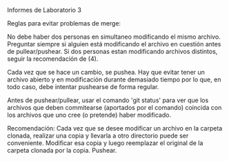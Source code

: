 Informes de Laboratorio 3

Reglas para evitar problemas de merge:

No debe haber dos personas en simultaneo modificando el mismo archivo. Preguntar siempre si alguien está modificando el archivo en cuestión antes de pullear/pushear. Si dos personas estan modificando archivos distintos, seguir la recomendación de (4).

Cada vez que se hace un cambio, se pushea. Hay que evitar tener un archivo abierto y en modificación durante demasiado tiempo por lo que, en todo caso, debe intentar pushearse de forma regular.

Antes de pushear/pullear, usar el comando 'git status' para ver que los archivos que deben commitearse (aportados por el comando) coincida con los archivos que uno cree (o pretende) haber modificado.

Recomendación: Cada vez que se desee modificar un archivo en la carpeta clonada, realizar una copia y llevarla a otro directorio puede ser conveniente. Modificar esa copia y luego reemplazar el original de la carpeta clonada por la copia. Pushear.
